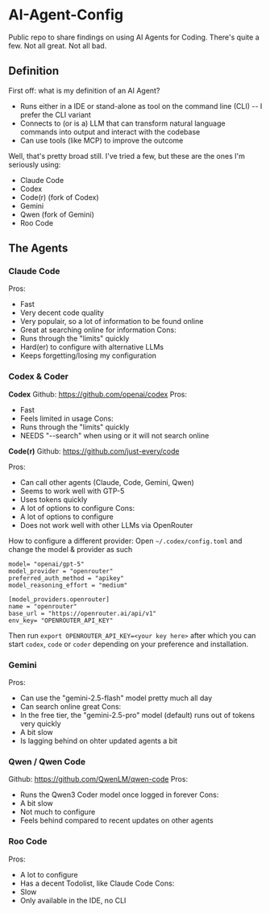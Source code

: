 # AI-Agent-Config
Public repo to share findings on using AI Agents for Coding.
There's quite a few. Not all great. Not all bad.

## Definition
First off: what is my definition of an AI Agent?
- Runs either in a IDE or stand-alone as tool on the command line (CLI) -- I prefer the CLI variant
- Connects to (or is a) LLM that can transform natural language commands into output and interact with the codebase
- Can use tools (like MCP) to improve the outcome

Well, that's pretty broad still. I've tried a few, but these are the ones I'm seriously using:
- Claude Code
- Codex
- Code(r) (fork of Codex)
- Gemini
- Qwen (fork of Gemini)
- Roo Code

## The Agents
### Claude Code
Pros:
- Fast
- Very decent code quality
- Very populair, so a lot of information to be found online
- Great at searching online for information
Cons:
- Runs through the "limits" quickly
- Hard(er) to configure with alternative LLMs
- Keeps forgetting/losing my configuration

### Codex & Coder
**Codex**
Github: https://github.com/openai/codex
Pros:
- Fast
- Feels limited in usage
Cons:
- Runs through the "limits" quickly
- NEEDS "--search" when using or it will not search online

**Code(r)**
Github: https://github.com/just-every/code

Pros:
- Can call other agents (Claude, Code, Gemini, Qwen)
- Seems to work well with GTP-5
- Uses tokens quickly
- A lot of options to configure
Cons:
- A lot of options to configure
- Does not work well with other LLMs via OpenRouter

How to configure a different provider:
Open `~/.codex/config.toml` and change the model & provider as such
```
model= "openai/gpt-5"
model_provider = "openrouter"
preferred_auth_method = "apikey"
model_reasoning_effort = "medium"

[model_providers.openrouter]
name = "openrouter"
base_url = "https://openrouter.ai/api/v1"
env_key= "OPENROUTER_API_KEY"
```
Then run `export OPENROUTER_API_KEY=<your key here>` after which you can start `codex`, `code` or `coder` depending on your preference and installation.

### Gemini
Pros:
- Can use the "gemini-2.5-flash" model pretty much all day
- Can search online great
Cons:
- In the free tier, the "gemini-2.5-pro" model (default) runs out of tokens very quickly
- A bit slow
- Is lagging behind on ohter updated agents a bit

### Qwen / Qwen Code
Github: https://github.com/QwenLM/qwen-code
Pros:
- Runs the Qwen3 Coder model once logged in forever
Cons:
- A bit slow
- Not much to configure
- Feels behind compared to recent updates on other agents

### Roo Code
Pros:
- A lot to configure
- Has a decent Todolist, like Claude Code
Cons:
- Slow
- Only available in the IDE, no CLI
